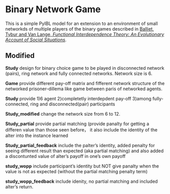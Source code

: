 # Binary Network Game

This is a simple PyIBL model for an extension to an environment of small networkds of multiple players 
of the binary games described in
[Balliet, Tybur and Van Lange, *Functional Interdependence Theory: An Evolutionary Account
of Social Situations*](https://journals.sagepub.com/doi/10.1177/1088868316657965).

## Modified 
**Study** design for binary choice game to be played in disconnected network (pairs), ring network and fully connected networks. Network size is 6.

**Game** provide different pay-off matrix and fifferent network structure of the networked prisoner-dillema like game between paris of networked agents.

**Study** provide 1)6 agent 2)completetly interdepdent pay-off 3)among fully-connected, ring and disconnected(pair) participants

**Study_modified** change the network size from 6 to 12.

**Study_partial** provide partial matching (provide panalty for getting a differen value than those seen before， it also include the identity of the alter into the instance learned 

**Study_partial_feedback** include the palter’s identity, added penalty for seeing different result than expected (aka partial matching) and  also added a discontunted value of alter’s payoff in one’s own payoff

**study_wopp** include participant’s identity but NOT give panalty when the value is not as expected (without the partial matching penalty term)

**study_wopp_feedback** include idenity, no partial matching and included alter’s return.

